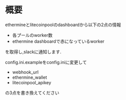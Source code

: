  # 概要
ethermineとlitecoinpoolのdashboardから以下の2点の情報

* 各プールのworker数
* ethermine dashboardで赤になっているworker

を取得し,slackに通知します. 

config.ini.exampleをconfig.iniに変更して

* webhook_url
* ethermine_wallet
* litecoinpool_apikey

の3点を書き換えてください
